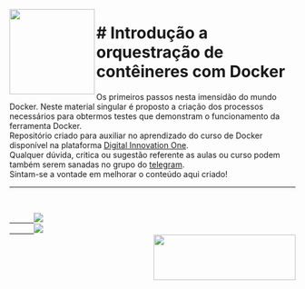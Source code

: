 <p><img src="https://user-images.githubusercontent.com/63436406/128027335-e90688a0-03ac-49ab-a67d-eb3cb88023eb.png" align="left" height="150px" width="150px">
   <h1># Introdução a orquestração de contêineres com Docker</h1> 
   Os primeiros passos nesta imensidão do mundo Docker. Neste material singular é proposto a criação dos processos necessários para obtermos testes que demonstram o funcionamento da ferramenta Docker.<br>
   Repositório criado para auxiliar no aprendizado do curso de Docker disponível na plataforma <a href="https://digitalinnovation.one/">Digital Innovation One</a>.<br>
   Qualquer dúvida, critica ou sugestão referente as aulas ou curso podem também serem sanadas no grupo do <a href="https://t.me/joinchat/GzbydxdJZF0ZV-PCxcQdSQ">telegram</a>.<br>
   Sintam-se a vontade em melhorar o conteúdo aqui criado!
</p>      

---

<br>
   <code><a href="https:/discord.com">
      <img src="https://img.shields.io/badge/Léo Albergaria%20-%237289DA.svg?&style=for-the-badge&logo=discord&logoColor=white" /></a></code>
   <code><a href="https://www.linkedin.com/in/adm-leo-albergaria/">
      <img src="https://img.shields.io/badge/linkedin%20-%230077B5.svg?&style=for-the-badge&logo=linkedin&logoColor=white" /></a></code>
<br>     

<a href="https://www.digitalinnovation.one/">
   <img src="https://user-images.githubusercontent.com/63436406/127776292-9ec4809a-1137-4dc8-b493-7de0186fd55c.png" align="right" height="80px" width="250px" ></a>
